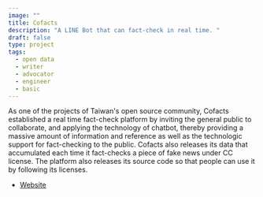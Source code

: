 ```yaml
---
image: ""
title: Cofacts
description: "A LINE Bot that can fact-check in real time. "
draft: false
type: project
tags:
  - open data
  - writer
  - advocator
  - engineer
  - basic
---
```

As one of the projects of Taiwan's open source community, Cofacts established a real time fact-check platform by inviting the general public to collaborate, and applying the technology of chatbot, thereby providing a massive amount of information and reference as well as the technologic support for fact-checking to the public. Cofacts also releases its data that accumulated each time it fact-checks a piece of fake news under CC license. The platform also releases its source code so that people can use it by following its licenses.

- [Website](http://cofacts.tw/)
